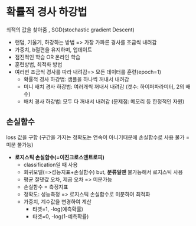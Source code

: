 # 확률적 경사 하강법
최적의 값을 찾아줌 , SGD(stochastic gradient Descent)
- 랜덤, 기울기, 하강하는 방법 => 가장 가파른 경사를 조금씩 내려감
- 가중치, b절편을 유지하며, 업데이트
- 점진적인 학습 OR 온라인 학습
- 훈련방법, 최적화 방법
- 여러번 조금씩 경사를 따라 내려감=> 모든 데이터를 훈련(epoch=1)
  - 확률적 경사 하강법: 샘플을 하나씩 꺼내서 내려감
  - 미니 배치 경사 하강법: 여러개씩 꺼내서 내려감 (갯수: 하이퍼파라미터, 2의 배수)
  - 배치 경사 하강법: 모두 다 꺼내서 내려감 (문제점: 메모리 등 한정적인 자원)
## 손실함수 
  loss 값을 구함 (구간을 가지는 정확도는 연속이 아니기때문에 손실함수로 사용 불가 = 미분 불가능)
- **로지스틱 손실함수(=이진크로스엔트로피)**
  - classification일 때 사용
  - 회귀모델(=>성능지표+손실함수) but, **분류일땐** 불가능해서 로지스틱 사용
  - 평균 절댓값 오차, 제곱 오차 => 미분가능
  - 손실함수 = 측정지표
  - 정확도: 성능측정 => 로지스틱 손실함수로 미분하여 최적화
  - 가중치, 계수값을 변경하여 계산
    - 타겟=1, -log(예측확률)
    - 타겟=0, -log(1-예측확률)
